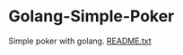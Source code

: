 # Golang-Simple-Poker
Simple poker with golang.
[README.txt](https://github.com/Dh-oine/Golang-Simple-Poker/files/9334293/README.txt)
